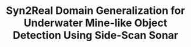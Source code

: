 ---
title: "Syn2Real Domain Generalization for Underwater Mine-like Object Detection Using Side-Scan Sonar"
excerpt: "This work introduces a domain generalization approach for detecting underwater mine-like objects using side-scan sonar imagery. By bridging the gap between synthetic and real-world datasets, the method enhances detection accuracy for critical underwater applications.<br/><img src='images/MLO.drawio3.png' width='500'><img src='images/SSS.png' width='500'>"
collection: portfolio
---